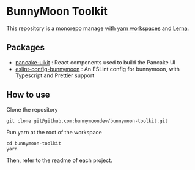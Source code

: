 # BunnyMoon Toolkit

This repository is a monorepo manage with [yarn workspaces](https://classic.yarnpkg.com/en/docs/workspaces/) and [Lerna](https://lerna.js.org/). 

## Packages

- [pancake-uikit](https://github.com/bunnymoondev/bunnymoon-toolkit/tree/master/packages/pancake-uikit) : React components used to build the Pancake UI
- [eslint-config-bunnymoon](https://github.com/bunnymoondev/bunnymoon-toolkit/tree/master/packages/eslint-config-bunnymoon) : An ESLint config for bunnymoon, with Typescript and Prettier support

## How to use

Clone the repository 

```
git clone git@github.com:bunnymoondev/bunnymoon-toolkit.git
```

Run yarn at the root of the workspace

```
cd bunnymoon-toolkit
yarn
```

Then, refer to the readme of each project.

